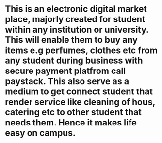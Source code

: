 # This is an electronic digital market place, majorly created for student within any institution or university. This will enable them to buy any items e.g perfumes, clothes etc from any student during business with secure payment platfrom call paystack. This also serve as a medium to get connect student that render service like cleaning of hous, catering etc to other student that needs them. Hence it makes life easy on campus.
